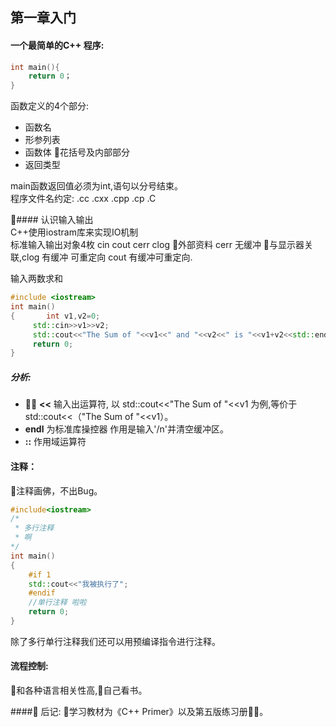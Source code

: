 ## 第一章入门

#### 一个最简单的C++ 程序:
```c++
int main(){
    return 0；
}
```
函数定义的4个部分:
- 函数名
- 形参列表 
- 函数体 花括号及内部部分
- 返回类型  

main函数返回值必须为int,语句以分号结束。  
程序文件名约定: .cc .cxx .cpp .cp .C  

#### 认识输入输出  
C++使用iostram库来实现IO机制  
标准输入输出对象4枚 cin cout cerr clog
外部资料 cerr 无缓冲 与显示器关联,clog 有缓冲 可重定向 cout 有缓冲可重定向.

输入两数求和
```c++
#include <iostream>
int main()
{       int v1,v2=0;
     std::cin>>v1>>v2;
     std::cout<<"The Sum of "<<v1<<" and "<<v2<<" is "<<v1+v2<<std::endl;
     return 0;
}
```
#####  分析:
-  __<<__  输入出运算符, 以  std::cout<<"The Sum of "<<v1 为例,等价于std::cout<<（"The Sum of "<<v1）。
- __endl__ 为标准库操控器 作用是输入'/n'并清空缓冲区。
- __::__ 作用域运算符

#### 注释：
注释画佛，不出Bug。
```c++
#include<iostream>
/*
 * 多行注释
 * 啊
*/
int main()
{   
    #if 1
    std::cout<<"我被执行了";
    #endif
    //单行注释 啦啦
    return 0;
}
```
除了多行单行注释我们还可以用预编译指令进行注释。
#### 流程控制:
和各种语言相关性高,自己看书。

#### 后记:
学习教材为《C++ Primer》以及第五版练习册。